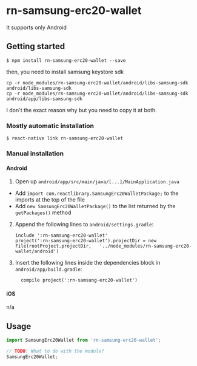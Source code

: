 # rn-samsung-erc20-wallet

It supports only Android

## Getting started

`$ npm install rn-samsung-erc20-wallet --save`

then, you need to install samsung keystore sdk

```
cp -r node_modules/rn-samsung-erc20-wallet/android/libs-samsung-sdk android/libs-samsung-sdk
cp -r node_modules/rn-samsung-erc20-wallet/android/libs-samsung-sdk android/app/libs-samsung-sdk
```
I don't the exact reason why but you need to copy it at both.

### Mostly automatic installation

`$ react-native link rn-samsung-erc20-wallet`

### Manual installation

#### Android

1. Open up `android/app/src/main/java/[...]/MainApplication.java`
  - Add `import com.reactlibrary.SamsungErc20WalletPackage;` to the imports at the top of the file
  - Add `new SamsungErc20WalletPackage()` to the list returned by the `getPackages()` method
2. Append the following lines to `android/settings.gradle`:
  	```
  	include ':rn-samsung-erc20-wallet'
  	project(':rn-samsung-erc20-wallet').projectDir = new File(rootProject.projectDir, 	'../node_modules/rn-samsung-erc20-wallet/android')
  	```
3. Insert the following lines inside the dependencies block in `android/app/build.gradle`:
  	```
      compile project(':rn-samsung-erc20-wallet')
  	```
#### iOS

n/a



## Usage
```javascript
import SamsungErc20Wallet from 'rn-samsung-erc20-wallet';

// TODO: What to do with the module?
SamsungErc20Wallet;
```
